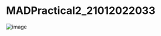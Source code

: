# MADPractical2_21012022033

![image](https://user-images.githubusercontent.com/110647394/187852823-0fa3ccb2-3ef6-4178-80ce-566c7d93f7e2.png)
